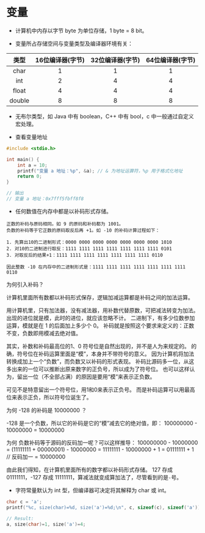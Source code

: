 
变量
=========

- 计算机中内存以字节 byte 为单位存储，1 byte = 8 bit。

- 变量所占存储空间与变量类型及编译器环境有关：

| 类型       | 16位编译器(字节) | 32位编译器(字节) | 64位编译器(字节) |
|:----------:|:----------------:|:----------------:|:----------------:|
| char       | 1                | 1                | 1                |
| int        | 2                | 4                | 4                |
| float      | 4                | 4                | 4                |
| double     | 8                | 8                | 8                |

- 无布尔类型，如 Java 中有 boolean，C++ 中有 bool，c 中一般通过自定义宏处理。

- 查看变量地址

```c
#include <stdio.h>

int main() {
    int a = 10;
    printf("变量 a 地址：%p", &a); // & 为地址运算符，%p 用于格式化地址
    return 0;
}

// 输出
// 变量 a 地址：0x7fff5fbff8f8
```

- 任何数值在内存中都是以补码形式存储。

```
正数的补码与原码相同。如 9 的原码和补码都为 1001。
负数的补码等于它正数的原码取反后再 +1。如 -10 的补码计算过程如下：

1. 先算出10的二进制形式：0000 0000 0000 0000 0000 0000 0000 1010
2. 对10的二进制进行取反：1111 1111 1111 1111 1111 1111 1111 0101
3. 对取反后的结果+1：1111 1111 1111 1111 1111 1111 1111 0110

因此整数 -10 在内存中的二进制形式是：1111 1111 1111 1111 1111 1111 1111 0110
```

为何引入补码？

计算机里面所有数都以补码形式保存，逻辑加减运算都是补码之间的加法运算。

用计算机里，只有加法器，没有减法器，用补数代替原数，可把减法转变为加法。出现的进位就是模，此时的进位，就应该忽略不计。
二进制下，有多少位数参加运算，模就是在 1 的后面加上多少个 0。
补码就是按照这个要求来定义的：正数不变，负数即用模减去绝对值。

其实，补数和补码最高位的1、0 符号位是自然出现的，并不是人为来规定的。
的确，符号位在补码运算里面是“模”，本身并不带符号的意义。
因为计算机将加法转换成加上一个“负数”，而负数又以补码的形式表现。
补码比源码多一位，从这多出来的一位可以推断出原来数字的正负号，所以成为了符号位。
也可以这样认为，留出一位（不全部占满）的原因是要用“模”来表示正负数。

可见不是特意留出一个符号位，用1和0来表示正负号。
而是补码运算可以用最高位来表示正负，所以符号位诞生了。

为何 -128 的补码是 10000000 ？

-128 是一个负数，所以它的补码是它的“模”减去它的绝对值，即：
100000000 - 10000000 = 10000000

为何
负数补码等于源码的反码加一呢？可以这样推导：
100000000 - 10000000
= (11111111 + 00000001) - 10000000
= 11111111 - 10000000 + 1
= 01111111 + 1 // 反码加一
= 10000000

由此我们得知，在计算机里面所有的数字都以补码形式存储。
127 存成 01111111，-127 存成 11111111，算减法就变成算加法了，尽管看到的是`-`号。


- 字符常量默认为 int 型，但编译器可决定将其解释为 char 或 int。
```c
char c = 'a';
printf("%c, size(char)=%d, size('a')=%d;\n", c, sizeof(c), sizeof('a'));

// Result:
a, size(char)=1, size('a')=4;
```
